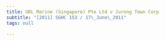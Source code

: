 ```yaml
---
title: UDL Marine (Singapore) Pte Ltd v Jurong Town Corp
subtitle: "[2011] SGHC 153 / 17\_June\_2011"
tags: null

---
```


